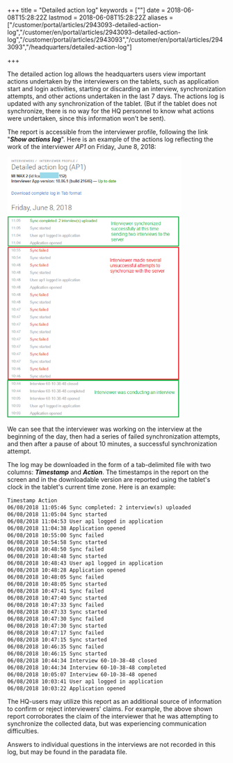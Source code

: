 ﻿+++
title = "Detailed action log"
keywords = [""]
date = 2018-06-08T15:28:22Z
lastmod = 2018-06-08T15:28:22Z
aliases = ["/customer/portal/articles/2943093-detailed-action-log","/customer/en/portal/articles/2943093-detailed-action-log","/customer/portal/articles/2943093","/customer/en/portal/articles/2943093","/headquarters/detailed-action-log"]

+++

The detailed action log allows the headquarters users view important
actions undertaken by the interviewers on the tablets, such as
application start and login activities, starting or discarding an
interview, synchronization attempts, and other actions undertaken in the
last 7 days. The actions log is updated with any synchronization of the
tablet. (But if the tablet does not synchronize, there is no way for the
HQ personnel to know what actions were undertaken, since this
information won't be sent).  
  
The report is accessible from the interviewer profile, following the
link "***Show actions log***". Here is an example of the actions log
reflecting the work of the interviewer *AP1* on Friday, June 8, 2018:  
  
<img src="images/882200.png" width="400" />  
  
We can see that the interviewer was working on the interview at the
beginning of the day, then had a series of failed synchronization
attempts, and then after a pause of about 10 minutes, a successful
synchronization attempt.  
  
The log may be downloaded in the form of a tab-delimited file with two
columns: ***Timestamp*** and ***Action***. The timestamps in the report
on the screen and in the downloadable version are reported using the
tablet's clock in the tablet's current time zone. Here is an example:

    Timestamp Action
    06/08/2018 11:05:46 Sync completed: 2 interview(s) uploaded
    06/08/2018 11:05:04 Sync started
    06/08/2018 11:04:53 User ap1 logged in application
    06/08/2018 11:04:38 Application opened
    06/08/2018 10:55:00 Sync failed
    06/08/2018 10:54:58 Sync started
    06/08/2018 10:48:50 Sync failed
    06/08/2018 10:48:48 Sync started
    06/08/2018 10:48:43 User ap1 logged in application
    06/08/2018 10:48:28 Application opened
    06/08/2018 10:48:05 Sync failed
    06/08/2018 10:48:05 Sync started
    06/08/2018 10:47:41 Sync failed
    06/08/2018 10:47:40 Sync started
    06/08/2018 10:47:33 Sync failed
    06/08/2018 10:47:33 Sync started
    06/08/2018 10:47:30 Sync failed
    06/08/2018 10:47:30 Sync started
    06/08/2018 10:47:17 Sync failed
    06/08/2018 10:47:15 Sync started
    06/08/2018 10:46:35 Sync failed
    06/08/2018 10:46:15 Sync started
    06/08/2018 10:44:34 Interview 60-10-38-48 closed
    06/08/2018 10:44:34 Interview 60-10-38-48 completed
    06/08/2018 10:05:07 Interview 60-10-38-48 opened
    06/08/2018 10:03:41 User ap1 logged in application
    06/08/2018 10:03:22 Application opened

  
The HQ-users may utilize this report as an additional source of
information to confirm or reject interviewers' claims. For example, the
above shown report corroborates the claim of the interviewer that he was
attempting to synchronize the collected data, but was experiencing
communication difficulties.  
  
Answers to individual questions in the interviews are not recorded in
this log, but may be found in the paradata file.

